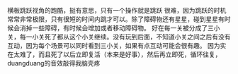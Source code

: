 横板跳跃视角的跑酷，挺有意思，只有一个操作就是跳跃
很难，因为跳跃的时机常常非常极限，只有很短的时间内跳才可以。除了障碍物还有星星，碰到星星有时候会消掉一些障碍，有时候会增加或者移动障碍物。
好在每一关被分成了三小关，每一小关死了都从这个小关继续。没有玩到后面，不知道小关之间之后有没有互动，因为每个场景可以同时看到三小关，如果有点互动可能会很有趣。
因为实在太难了，而且死了以后立即复活（本来是好事），然后再立即死，循环往复，duangduang的音效敲得我脑壳疼